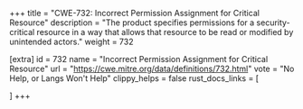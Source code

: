 +++
title = "CWE-732: Incorrect Permission Assignment for Critical Resource"
description	= "The product specifies permissions for a security-critical resource in a way that allows that resource to be read or modified by unintended actors."
weight = 732

[extra]
id = 732
name = "Incorrect Permission Assignment for Critical Resource"
url = "https://cwe.mitre.org/data/definitions/732.html"
vote = "No Help, or Langs Won't Help"
clippy_helps = false
rust_docs_links = [
	
]
+++

